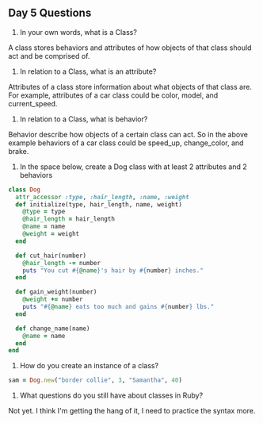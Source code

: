 ## Day 5 Questions

1. In your own words, what is a Class?

A class stores behaviors and attributes of how objects of that class should act and be comprised of.

1. In relation to a Class, what is an attribute?

Attributes of a class store information about what objects of that class are.  For example, attributes of a car class could be color, model, and current_speed.

1. In relation to a Class, what is behavior?

Behavior describe how objects of a certain class can act.  So in the above example behaviors of a car class could be speed_up, change_color, and brake.

1. In the space below, create a Dog class with at least 2 attributes and 2 behaviors

```ruby
class Dog
  attr_accessor :type, :hair_length, :name, :weight
  def initialize(type, hair_length, name, weight)
    @type = type
    @hair_length = hair_length
    @name = name
    @weight = weight
  end

  def cut_hair(number)
    @hair_length -= number
    puts "You cut #{@name}'s hair by #{number} inches."
  end

  def gain_weight(number)
    @weight += number
    puts "#{@name} eats too much and gains #{number} lbs."
  end

  def change_name(name)
    @name = name
  end
end
```

1. How do you create an instance of a class?

```ruby
sam = Dog.new("border collie", 3, "Samantha", 40)
```

1. What questions do you still have about classes in Ruby?

Not yet. I think I'm getting the hang of it, I need to practice the syntax more.
